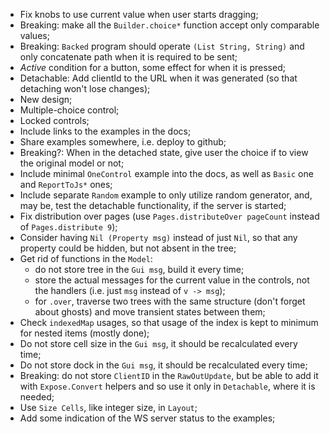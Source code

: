 * Fix knobs to use current value when user starts dragging;
* Breaking: make all the `Builder.choice*` function accept only comparable values;
* Breaking: `Backed` program should operate `(List String, String)` and only concatenate path when it is required to be sent;
* _Active_ condition for a button, some effect for when it is pressed;
* Detachable: Add clientId to the URL when it was generated (so that detaching won't lose changes);
* New design;
* Multiple-choice control;
* Locked controls;
* Include links to the examples in the docs;
* Share examples somewhere, i.e. deploy to github;
* Breaking?: When in the detached state, give user the choice if to view the original model or not;
* Include minimal `OneControl` example into the docs, as well as `Basic` one and `ReportToJs*` ones;
* Include separate `Random` example to only utilize random generator, and, may be, test the detachable functionality, if the server is started;
* Fix distribution over pages (use `Pages.distributeOver pageCount` instead of `Pages.distribute 9`);
* Consider having `Nil (Property msg)` instead of just `Nil`, so that any property could be hidden, but not absent in the tree;
* Get rid of functions in the `Model`:
    * do not store tree in the `Gui msg`, build it every time;
    * store the actual messages for the current value in the controls, not the handlers (i.e. just `msg` instead of `v -> msg`);
    * for `.over`, traverse two trees with the same structure (don't forget about ghosts) and move transient states between them;
* Check `indexedMap` usages, so that usage of the index is kept to minimum for nested items (mostly done);
* Do not store cell size in the `Gui msg`, it should be recalculated every time;
* Do not store dock in the `Gui msg`, it should be recalculated every time;
* Breaking: do not store `ClientID` in the `RawOutUpdate`, but be able to add it with `Expose.Convert` helpers and so use it only in `Detachable`, where it is needed;
* Use `Size Cells`, like integer size, in `Layout`;
* Add some indication of the WS server status to the examples;
